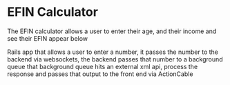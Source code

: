 # EFIN Calculator

The EFIN calculator allows a user to enter their age, and their income and see their EFIN appear below

Rails app that allows a user to enter a number, it passes the number to the backend via websockets, the backend passes that number to a background queue that background queue hits an external xml api, process the response and passes that output to the front end via ActionCable
